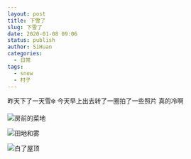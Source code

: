 ```yaml
---
layout: post
title: 下雪了
slug: 下雪了
date: 2020-01-08 09:06
status: publish
author: SiHuan
categories: 
  - 日常
tags: 
  - snow
  - 村子
---
```


昨天下了一天雪❄️
今天早上出去转了一圈拍了一些照片
真的冷啊

![房前的菜地](./assets/DSC_0034.jpg)

![田地和雾](./assets/DSC_0035.jpg)

![白了屋顶](./assets/DSC_0040.jpg)